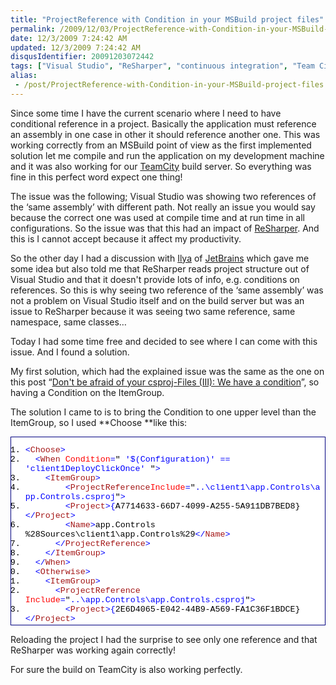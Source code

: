 ```yaml
---
title: "ProjectReference with Condition in your MSBuild project files"
permalink: /2009/12/03/ProjectReference-with-Condition-in-your-MSBuild-project-files/
date: 12/3/2009 7:24:42 AM
updated: 12/3/2009 7:24:42 AM
disqusIdentifier: 20091203072442
tags: ["Visual Studio", "ReSharper", "continuous integration", "Team City", "MSBuild"]
alias:
 - /post/ProjectReference-with-Condition-in-your-MSBuild-project-files.aspx/index.html
---
```

Since some time I have the current scenario where I need to have conditional reference in a project. Basically the application must reference an assembly in one case in other it should reference another one. This was working correctly from an MSBuild point of view as the first implemented solution let me compile and run the application on my development machine and it was also working for our [TeamCity](http://www.jetbrains.com/teamcity/index.html) build server. So everything was fine in this perfect word expect one thing!

The issue was the following; Visual Studio was showing two references of the ‘same assembly’ with different path. Not really an issue you would say because the correct one was used at compile time and at run time in all configurations. So the issue was that this had an impact of [ReSharper](http://www.jetbrains.com/resharper/index.html). And this is I cannot accept because it affect my productivity.
<!-- more -->

So the other day I had a discussion with [Ilya](http://resharper.blogspot.com/) of [JetBrains](http://www.jetbrains.com/) which gave me some idea but also told me that ReSharper reads project structure out of Visual Studio and that it doesn't provide lots of info, e.g. conditions on references. So this is why seeing two reference of the ‘same assembly’ was not a problem on Visual Studio itself and on the build server but was an issue to ReSharper because it was seeing two same reference, same namespace, same classes…

Today I had some time free and decided to see where I can come with this issue. And I found a solution.

My first solution, which had the explained issue was the same as the one on this post “[Don't be afraid of your csproj-Files (III): We have a condition](http://www.realfiction.net/?q=node/164)”, so having a Condition on the ItemGroup.

The solution I came to is to bring the Condition to one upper level than the ItemGroup, so I used **Choose **like this:
  <div style="padding-bottom: 0px; margin: 0px; padding-left: 0px; padding-right: 0px; display: inline; float: none; padding-top: 0px" id="scid:9ce6104f-a9aa-4a17-a79f-3a39532ebf7c:5eb2f00d-56f7-47d1-a98b-b1ba723cb28f" class="wlWriterEditableSmartContent"> <div style="border: #000080 1px solid; color: #000; font-family: 'Courier New', Courier, Monospace; font-size: 10pt"> <div style="background: #fff; max-height: 300px; overflow: auto"> 

1.  <span style="color:#0000ff"><</span><span style="color:#a31515">Choose</span><span style="color:#0000ff">></span>
2.    <span style="color:#0000ff"><</span><span style="color:#a31515">When</span><span style="color:#0000ff"> </span><span style="color:#ff0000">Condition</span><span style="color:#0000ff">=</span>"<span style="color:#0000ff"> '$(Configuration)' == 'client1DeployClickOnce' </span>"<span style="color:#0000ff">></span>
3.      <span style="color:#0000ff"><</span><span style="color:#a31515">ItemGroup</span><span style="color:#0000ff">></span>
4.  <span style="color:#0000ff">        <</span><span style="color:#a31515">ProjectReference</span><span style="color:#0000ff"></span><span style="color:#ff0000">Include</span><span style="color:#0000ff">=</span>"<span style="color:#0000ff">..\client1\app.Controls\app.Controls.csproj</span>"<span style="color:#0000ff">></span>
5.          <span style="color:#0000ff"><</span><span style="color:#a31515">Project</span><span style="color:#0000ff">>{</span>A7714633-66D7-4099-A255-5A911DB7BED8}<span style="color:#0000ff"></</span><span style="color:#a31515">Project</span><span style="color:#0000ff">></span>
6.          <span style="color:#0000ff"><</span><span style="color:#a31515">Name</span><span style="color:#0000ff">></span>app.Controls %28Sources\client1\app.Controls%29<span style="color:#0000ff"></</span><span style="color:#a31515">Name</span><span style="color:#0000ff">></span>
7.        <span style="color:#0000ff"></</span><span style="color:#a31515">ProjectReference</span><span style="color:#0000ff">></span>
8.      <span style="color:#0000ff"></</span><span style="color:#a31515">ItemGroup</span><span style="color:#0000ff">></span>
9.    <span style="color:#0000ff"></</span><span style="color:#a31515">When</span><span style="color:#0000ff">></span>
10.    <span style="color:#0000ff"><</span><span style="color:#a31515">Otherwise</span><span style="color:#0000ff">></span>
11.      <span style="color:#0000ff"><</span><span style="color:#a31515">ItemGroup</span><span style="color:#0000ff">></span>
12.        <span style="color:#0000ff"><</span><span style="color:#a31515">ProjectReference</span><span style="color:#0000ff"> </span><span style="color:#ff0000">Include</span><span style="color:#0000ff">=</span>"<span style="color:#0000ff">..\app.Controls\app.Controls.csproj</span>"<span style="color:#0000ff">></span>
13.          <span style="color:#0000ff"><</span><span style="color:#a31515">Project</span><span style="color:#0000ff">>{</span>2E6D4065-E042-44B9-A569-FA1C36F1BDCE}<span style="color:#0000ff"></</span><span style="color:#a31515">Project</span><span style="color:#0000ff">></span>
14.          <span style="color:#0000ff"><</span><span style="color:#a31515">Name</span><span style="color:#0000ff">></span>app.Controls %28Sources\app.Controls%29<span style="color:#0000ff"></</span><span style="color:#a31515">Name</span><span style="color:#0000ff">></span>
15.        <span style="color:#0000ff"></</span><span style="color:#a31515">ProjectReference</span><span style="color:#0000ff">></span>
16.      <span style="color:#0000ff"></</span><span style="color:#a31515">ItemGroup</span><span style="color:#0000ff">></span>
17.    <span style="color:#0000ff"></</span><span style="color:#a31515">Otherwise</span><span style="color:#0000ff">></span>
18.  <span style="color:#0000ff"></</span><span style="color:#a31515">Choose</span><span style="color:#0000ff">></span> </div> </div> </div>  

Reloading the project I had the surprise to see only one reference and that ReSharper was working again correctly!

For sure the build on TeamCity is also working perfectly.
